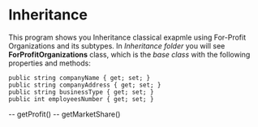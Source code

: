 # Inheritance

This program shows you Inheritance classical exapmle using For-Profit Organizations and its subtypes.
In *Inheritance folder* you will see **ForProfitOrganizations** class, which is the *base class* with the following properties and methods:

~~~
public string companyName { get; set; }
public string companyAddress { get; set; }
public string businessType { get; set; }
public int employeesNumber { get; set; }
~~~
-- getProfit() 
-- getMarketShare()







